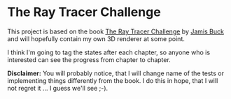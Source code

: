 # The Ray Tracer Challenge

This project is based on the book [The Ray Tracer Challenge](https://www.amazon.de/Ray-Tracer-Challenge-Test-Driven-Renderer/dp/1680502719)
by [Jamis Buck](https://twitter.com/jamis) and will hopefully contain my own 3D renderer at some point.

I think I'm going to tag the states after each chapter, so anyone who is interested can see the progress from chapter to chapter.

**Disclaimer:** You will probably notice, that I will change name of the tests or implementing things differently from the book.
I do this in hope, that I will not regret it ... I guess we'll see ;-).